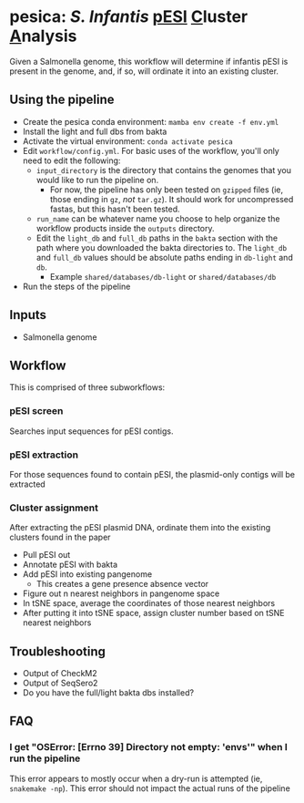 # pesica: *S. Infantis* <u>pESI</u> <u>C</u>luster <u>A</u>nalysis

Given a Salmonella genome, this workflow will determine if infantis pESI is present in the genome, and, if so, will ordinate it into an existing cluster.

## Using the pipeline

* Create the pesica conda environment: `mamba env create -f env.yml`
* Install the light and full dbs from bakta
* Activate the virtual environment: `conda activate pesica`
* Edit `workflow/config.yml`. For basic uses of the workflow, you'll only need to edit the following:
    * `input_directory` is the directory that contains the genomes that you would like to run the pipeline on. 
        * For now, the pipeline has only been tested on `gzipped` files (ie, those ending in `gz`, *not* `tar.gz`). It should work for uncompressed fastas, but this hasn't been tested.
    * `run_name` can be whatever name you choose to help organize the workflow products inside the `outputs` directory. 
    * Edit the `light_db` and `full_db` paths in the `bakta` section with the path where you downloaded the bakta directories to. The `light_db` and `full_db` values should be absolute paths ending in `db-light` and `db`.
        * Example `shared/databases/db-light` or `shared/databases/db`
* Run the steps of the pipeline

## Inputs

* Salmonella genome

## Workflow

This is comprised of three subworkflows:

### pESI screen

Searches input sequences for pESI contigs.

### pESI extraction

For those sequences found to contain pESI, the plasmid-only contigs will be extracted

### Cluster assignment

After extracting the pESI plasmid DNA, ordinate them into the existing clusters found in the paper

* Pull pESI out
* Annotate pESI with bakta
* Add pESI into existing pangenome
    * This creates a gene presence absence vector
* Figure out n nearest neighbors in pangenome space
* In tSNE space, average the coordinates of those nearest neighbors
* After putting it into tSNE space, assign cluster number based on tSNE nearest neighbors

## Troubleshooting

* Output of CheckM2
* Output of SeqSero2
* Do you have the full/light bakta dbs installed?

## FAQ

### I get "OSError: [Errno 39] Directory not empty: 'envs'" when I run the pipeline

This error appears to mostly occur when a dry-run is attempted (ie, `snakemake -np`). This error should not impact the actual runs of the pipeline

